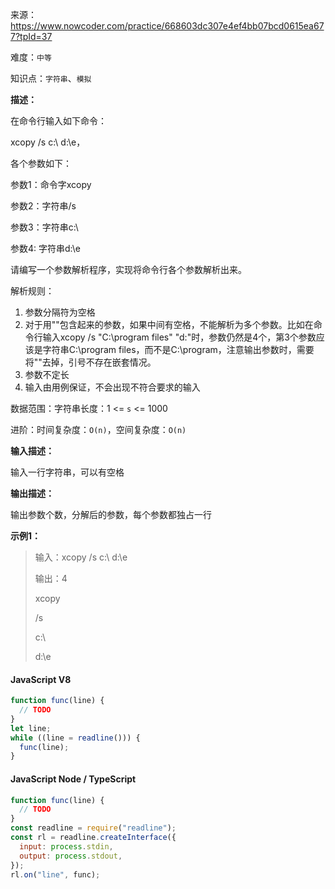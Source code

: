 来源：<https://www.nowcoder.com/practice/668603dc307e4ef4bb07bcd0615ea677?tpId=37>

难度：`中等`

知识点：`字符串`、`模拟`

**描述：**

在命令行输入如下命令：

xcopy /s c:\\ d:\\e，

各个参数如下：

参数1：命令字xcopy

参数2：字符串/s

参数3：字符串c:\\

参数4: 字符串d:\\e

请编写一个参数解析程序，实现将命令行各个参数解析出来。

解析规则：

1. 参数分隔符为空格
2. 对于用""包含起来的参数，如果中间有空格，不能解析为多个参数。比如在命令行输入xcopy /s "C:\\program files" "d:\"时，参数仍然是4个，第3个参数应该是字符串C:\\program files，而不是C:\\program，注意输出参数时，需要将""去掉，引号不存在嵌套情况。
3. 参数不定长
4. 输入由用例保证，不会出现不符合要求的输入

数据范围：字符串长度：1 <= `s` <= 1000

进阶：时间复杂度：`O(n)`，空间复杂度：`O(n)`

**输入描述：**

输入一行字符串，可以有空格

**输出描述：**

输出参数个数，分解后的参数，每个参数都独占一行

**示例1：**

> 输入：xcopy /s c:\\ d:\\e
>
> 输出：4
>
> xcopy
>
> /s
>
> c:\\
>
> d:\\e

<!-- tabs:start -->

#### **JavaScript V8**

```javascript
function func(line) {
  // TODO
}
let line;
while ((line = readline())) {
  func(line);
}
```

#### **JavaScript Node / TypeScript**

```javascript
function func(line) {
  // TODO
}
const readline = require("readline");
const rl = readline.createInterface({
  input: process.stdin,
  output: process.stdout,
});
rl.on("line", func);
```

<!-- tabs:end -->
